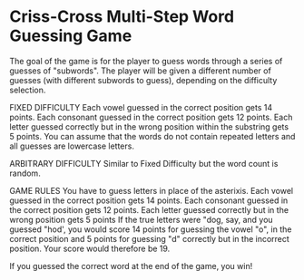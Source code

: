 # Criss-Cross Multi-Step Word Guessing Game

The goal of the game is for the player to guess words through a series of guesses of "subwords". The player will be given a different number of guesses (with different subwords to guess), depending on the difficulty selection.

FIXED DIFFICULTY
Each vowel guessed in the correct position gets 14 points. Each consonant guessed in the correct position gets 12 points. Each letter guessed correctly but in the wrong position within the substring gets 5 points. You can assume that the words do not contain repeated letters and all guesses are lowercase letters.

ARBITRARY DIFFICULTY
Similar to Fixed Difficulty but the word count is random.

GAME RULES
You have to guess letters in place of the asterixis.
Each vowel guessed in the correct position gets 14 points.
Each consonant guessed in the correct position gets 12 points.
Each letter guessed correctly but in the wrong position gets 5 points
If the true letters were "dog, say, and you guessed "hod',
you would score 14 points for guessing the vowel "o", in the correct position and 5 points for guessing "d" correctly but in the incorrect position. Your score would therefore be 19.

If you guessed the correct word at the end of the game, you win!
